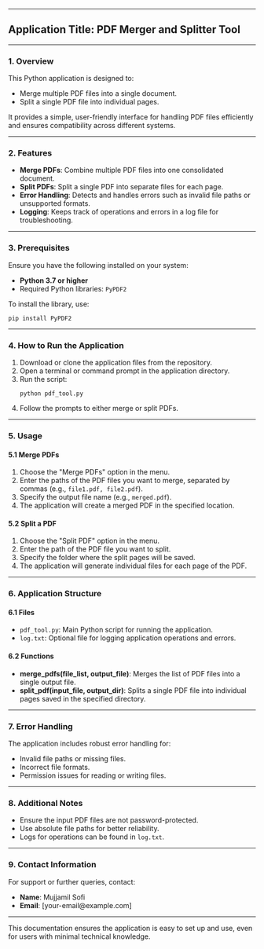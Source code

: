<hr>

<h2>Application Title: PDF Merger and Splitter Tool</h2>

<hr>

<h3>1. Overview</h3>
<p>This Python application is designed to:</p>
<ul>
    <li>Merge multiple PDF files into a single document.</li>
    <li>Split a single PDF file into individual pages.</li>
</ul>
<p>It provides a simple, user-friendly interface for handling PDF files efficiently and ensures compatibility across different systems.</p>

<hr>

<h3>2. Features</h3>
<ul>
    <li><strong>Merge PDFs</strong>: Combine multiple PDF files into one consolidated document.</li>
    <li><strong>Split PDFs</strong>: Split a single PDF into separate files for each page.</li>
    <li><strong>Error Handling</strong>: Detects and handles errors such as invalid file paths or unsupported formats.</li>
    <li><strong>Logging</strong>: Keeps track of operations and errors in a log file for troubleshooting.</li>
</ul>

<hr>

<h3>3. Prerequisites</h3>
<p>Ensure you have the following installed on your system:</p>
<ul>
    <li><strong>Python 3.7 or higher</strong></li>
    <li>Required Python libraries: <code>PyPDF2</code></li>
</ul>
<p>To install the library, use:</p>
<pre><code>pip install PyPDF2</code></pre>

<hr>

<h3>4. How to Run the Application</h3>
<ol>
    <li>Download or clone the application files from the repository.</li>
    <li>Open a terminal or command prompt in the application directory.</li>
    <li>Run the script:</li>
    <pre><code>python pdf_tool.py</code></pre>
    <li>Follow the prompts to either merge or split PDFs.</li>
</ol>

<hr>

<h3>5. Usage</h3>
<h4>5.1 Merge PDFs</h4>
<ol>
    <li>Choose the "Merge PDFs" option in the menu.</li>
    <li>Enter the paths of the PDF files you want to merge, separated by commas (e.g., <code>file1.pdf, file2.pdf</code>).</li>
    <li>Specify the output file name (e.g., <code>merged.pdf</code>).</li>
    <li>The application will create a merged PDF in the specified location.</li>
</ol>

<h4>5.2 Split a PDF</h4>
<ol>
    <li>Choose the "Split PDF" option in the menu.</li>
    <li>Enter the path of the PDF file you want to split.</li>
    <li>Specify the folder where the split pages will be saved.</li>
    <li>The application will generate individual files for each page of the PDF.</li>
</ol>

<hr>

<h3>6. Application Structure</h3>
<h4>6.1 Files</h4>
<ul>
    <li><code>pdf_tool.py</code>: Main Python script for running the application.</li>
    <li><code>log.txt</code>: Optional file for logging application operations and errors.</li>
</ul>

<h4>6.2 Functions</h4>
<ul>
    <li><strong>merge_pdfs(file_list, output_file)</strong>: Merges the list of PDF files into a single output file.</li>
    <li><strong>split_pdf(input_file, output_dir)</strong>: Splits a single PDF file into individual pages saved in the specified directory.</li>
</ul>

<hr>

<h3>7. Error Handling</h3>
<p>The application includes robust error handling for:</p>
<ul>
    <li>Invalid file paths or missing files.</li>
    <li>Incorrect file formats.</li>
    <li>Permission issues for reading or writing files.</li>
</ul>

<hr>

<h3>8. Additional Notes</h3>
<ul>
    <li>Ensure the input PDF files are not password-protected.</li>
    <li>Use absolute file paths for better reliability.</li>
    <li>Logs for operations can be found in <code>log.txt</code>.</li>
</ul>

<hr>

<h3>9. Contact Information</h3>
<p>For support or further queries, contact:</p>
<ul>
    <li><strong>Name</strong>: Mujjamil Sofi</li>
    <li><strong>Email</strong>: [your-email@example.com]</li>
</ul>

<hr>

<p>This documentation ensures the application is easy to set up and use, even for users with minimal technical knowledge.</p>
